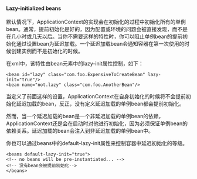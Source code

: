 #### Lazy-initialized beans

默认情况下，ApplicationContext的实现会在初始化的过程中初始化所有的单例bean。通常，提前初始化是好的，因为配置或环境的问题会被直接发现，而不是在几小时或几天以后。当你不需要这样的特性时，你可以阻止单例bean的提前初始化通过设置bean为延迟加载。一个延迟加载bean会通知容器在第一次使用的时候创建实例而不是初始化的时候。

在xml中，该特性由bean元素中的lazy-init属性控制，如下：

```
<bean id="lazy" class="com.foo.ExpensiveToCreateBean" lazy-init="true"/>
<bean name="not.lazy" class="com.foo.AnotherBean"/>
```

当定义了前面这样的设置，ApplicationContext在自身初始化的时候将不会提前初始化延迟加载的bean，反正，没有定义延迟加载的单例bean都会提前初始化。

然而，当一个延迟加载的bean是一个非延迟加载的单例bean的依赖，ApplicationContext还是会在启动时对他进行初始化，因为必须保证单例bean的依赖关系。延迟加载的bean会注入到非延迟加载的单例bean中。

你也可以通过beans中的default-lazy-init属性来控制容器中延迟初始化的等级。

```
<beans default-lazy-init="true">
<!-- no beans will be pre-instantiated... -->
<!-- 没有bean会被提前初始化-->
</beans>
```


